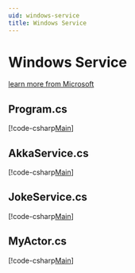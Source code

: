 ```yaml
---
uid: windows-service
title: Windows Service
---
```


# Windows Service

[learn more from Microsoft](https://docs.microsoft.com/en-us/dotnet/core/extensions/windows-service)

## Program.cs

[!code-csharp[Main](../../../src/examples/WindowsService/AkkaWindowsService/Program.cs?name=akka-windows-service-program)]

## AkkaService.cs

[!code-csharp[Main](../../../src/examples/WindowsService/AkkaWindowsService/AkkaService.cs?name=akka-windows-service)]

## JokeService.cs

[!code-csharp[Main](../../../src/examples/WindowsService/AkkaWindowsService/JokeService.cs?name=akka-windows-joke-service)]

## MyActor.cs

[!code-csharp[Main](../../../src/examples/WindowsService/AkkaWindowsService/MyActor.cs?name=akka-windows-service-actor)]